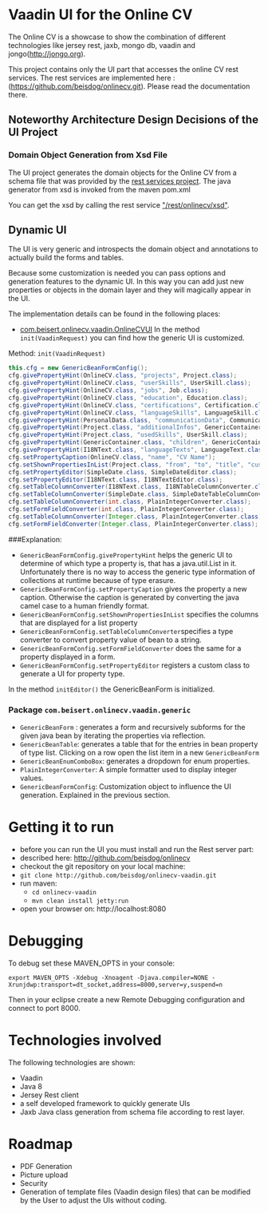 # Vaadin UI for the Online CV

The Online CV is a showcase to show the combination of different technologies like jersey rest, jaxb, mongo db, vaadin and jongo(http://jongo.org).

This project contains only the UI part that accesses the online CV rest services.
The rest services are implemented here : (https://github.com/beisdog/onlinecv.git). Please read the documentation there.

## Noteworthy Architecture Design Decisions of the UI Project
### Domain Object Generation from Xsd File
The UI project generates the domain objects for the Online CV from a schema file that was provided by the [rest services project](https://github.com/beisdog/onlinecv). The java generator from xsd is invoked from the maven pom.xml

You can get the xsd by calling the rest service ["/rest/onlinecv/xsd"](http://localhost:8888/rest/onlinecv/xsd).
## Dynamic UI
The UI is very generic and introspects the domain object and annotations to actually build the forms and tables.

Because some customization is needed you can pass options and generation features to the dynamic UI.
In this way you can add just new properties or objects in the domain layer and they will magically appear in the UI.

The implementation details can be found in the following places:

* [com.beisert.onlinecv.vaadin.OnlineCVUI](/src/main/java/com/beisert/onlinecv/vaadin/OnlineCVUI.java)
In the method `init(VaadinRequest)` you can find how the generic UI is customized.

Method: `init(VaadinRequest)`
```java
this.cfg = new GenericBeanFormConfig();
cfg.givePropertyHint(OnlineCV.class, "projects", Project.class);
cfg.givePropertyHint(OnlineCV.class, "userSkills", UserSkill.class);
cfg.givePropertyHint(OnlineCV.class, "jobs", Job.class);
cfg.givePropertyHint(OnlineCV.class, "education", Education.class);
cfg.givePropertyHint(OnlineCV.class, "certifications", Certification.class);
cfg.givePropertyHint(OnlineCV.class, "languageSkills", LanguageSkill.class);
cfg.givePropertyHint(PersonalData.class, "communicationData", CommunicationData.class);
cfg.givePropertyHint(Project.class, "additionalInfos", GenericContainer.class);
cfg.givePropertyHint(Project.class, "usedSkills", UserSkill.class);
cfg.givePropertyHint(GenericContainer.class, "children", GenericContainer.class);
cfg.givePropertyHint(I18NText.class, "languageTexts", LanguageText.class);
cfg.setPropertyCaption(OnlineCV.class, "name", "CV Name");
cfg.setShownPropertiesInList(Project.class, "from", "to", "title", "customer", "key");
cfg.setPropertyEditor(SimpleDate.class, SimpleDateEditor.class);
cfg.setPropertyEditor(I18NText.class, I18NTextEditor.class);
cfg.setTableColumnConverter(I18NText.class, I18NTableColumnConverter.class);
cfg.setTableColumnConverter(SimpleDate.class, SimpleDateTableColumnConverter.class);
cfg.setTableColumnConverter(int.class, PlainIntegerConverter.class);
cfg.setFormFieldConverter(int.class, PlainIntegerConverter.class);
cfg.setTableColumnConverter(Integer.class, PlainIntegerConverter.class);
cfg.setFormFieldConverter(Integer.class, PlainIntegerConverter.class);

```
###Explanation:

* `GenericBeanFormConfig.givePropertyHint` helps the generic UI to determine of which type a property is, that has a java.util.List in it. Unfortunately there is no way
to access the generic type information of collections at runtime because of type erasure.
* `GenericBeanFormConfig.setPropertyCaption` gives the property a new caption. Otherwise the caption is generated by converting the java camel case to a human friendly format.
* `GenericBeanFormConfig.setShownPropertiesInList` specifies the columns that are displayed for a list property
* `GenericBeanFormConfig.setTableColumnConverter`specifies a type converter to convert property value of bean to a string.
* `GenericBeanFormConfig.setFormFieldConverter` does the same for a property displayed in a form.
* `GenericBeanFormConfig.setPropertyEditor` registers a custom class to generate a UI for property type.

In the method `initEditor()` the GenericBeanForm is initialized.
 
### Package `com.beisert.onlinecv.vaadin.generic`
* `GenericBeanForm` : generates a form and recursively subforms for the given java bean by iterating the properties via reflection.
* `GenericBeanTable`: generates a table that for the entries in bean property of type list. Clicking on a row open the list item in a new `GenericBeanForm`
* `GenericBeanEnumComboBox`: generates a dropdown for enum properties.
* `PlainIntegerConverter`: A simple formatter used to display integer values.
* `GenericBeanFormConfig`: Customization object to influence the UI generation. Explained in the previous section.

# Getting it to run
* before you can run the UI you must install and run the Rest server part: 
 * described here: http://github.com/beisdog/onlinecv 
* checkout the git repository on your local machine: 
 * `git clone http://github.com/beisdog/onlinecv-vaadin.git`
* run maven:
	* `cd onlinecv-vaadin`
	* `mvn clean install jetty:run`
* open your browser on: http://localhost:8080

# Debugging
To debug set these MAVEN_OPTS in your console:

`export MAVEN_OPTS -Xdebug -Xnoagent -Djava.compiler=NONE -Xrunjdwp:transport=dt_socket,address=8000,server=y,suspend=n`

Then in your eclipse create a new Remote Debugging configuration and connect to port 8000.

# Technologies involved
The following technologies are shown:
* Vaadin
* Java 8
* Jersey Rest client
* a self developed framework to quickly generate UIs
* Jaxb Java class  generation from schema file according to rest layer.

# Roadmap
* PDF Generation
* Picture upload
* Security
* Generation of template files (Vaadin design files) that can be modified by the User to adjust the UIs without coding.
